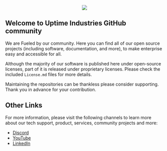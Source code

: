 <p align="center">
    <img src="https://github.com/uptime-industries/.github/assets/26281339/3de77560-48d7-4e7f-a46d-244cacda8583">
</p>
  

## Welcome to Uptime Industries GitHub community
We are Fueled by our community. Here you can find all of our open source projects (including software, documentation, and more), to make enterprise easy and accessible for all.


Although the majority of our software is published here under open-source licenses, part of it is released under proprietary licenses. Please check the included `License.md` files for more details.


Maintaining the repositories can be thankless please consider supporting. Thank you in advance for your contribution.


## Other Links
For more information, please visit the following channels to learn more about our tech support, product, services, community projects and more:

- [Discord](discord.gg/uptime-industries)
- [YouTube](https://www.youtube.com/channel/UChD4brxh9TQUQpoq-9UX6yw)
- [LinkedIn](https://www.linkedin.com/company/uptimeindustries)

<!--

**Here are some ideas to get you started:**

🙋‍♀️ A short introduction - what is your organization all about?
🌈 Contribution guidelines - how can the community get involved?
👩‍💻 Useful resources - where can the community find your docs? Is there anything else the community should know?
🍿 Fun facts - what does your team eat for breakfast?
🧙 Remember, you can do mighty things with the power of [Markdown](https://docs.github.com/github/writing-on-github/getting-started-with-writing-and-formatting-on-github/basic-writing-and-formatting-syntax)
-->
